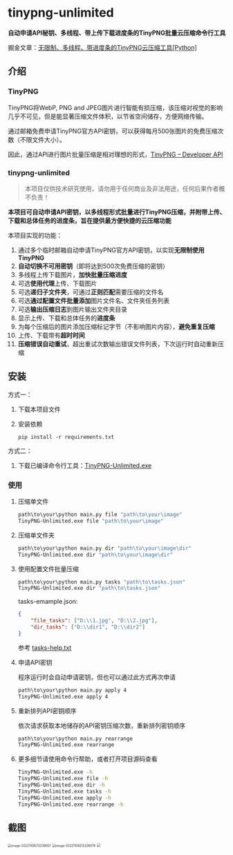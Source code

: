 # tinypng-unlimited

**自动申请API秘钥、多线程、带上传下载进度条的TinyPNG批量云压缩命令行工具**

掘金文章：[无限制、多线程、带进度条的TinyPNG云压缩工具[Python]](https://juejin.cn/post/7163847609134612488)

## 介绍

### TinyPNG

TinyPNG将WebP, PNG and JPEG图片进行智能有损压缩，该压缩对视觉的影响几乎不可见，但是能显著压缩文件体积，以节省空间储存，方便网络传输。

通过邮箱免费申请TinyPNG官方API密钥，可以获得每月500张图片的免费压缩次数（不限文件大小）。

因此，通过API进行图片批量压缩是相对理想的形式，[TinyPNG – Developer API](https://tinypng.com/developers)

### tinypng-unlimited

> 本项目仅供技术研究使用，请勿用于任何商业及非法用途，任何后果作者概不负责！

**本项目可自动申请API密钥，以多线程形式批量进行TinyPNG压缩，并附带上传、下载和总体任务的进度条，旨在提供最方便快捷的云压缩功能**

本项目实现的功能：

1. 通过多个临时邮箱自动申请TinyPNG官方API密钥，以实现**无限制使用TinyPNG**
2. **自动切换不可用密钥**（即将达到500次免费压缩的密钥）
3. 多线程上传下载图片，**加快批量压缩进度**
4. 可选**使用代理**上传、下载图片
5. 可选**递归子文件夹**，可通过**正则匹配**需要压缩的文件名
6. 可选**通过配置文件批量添加**图片文件名、文件夹任务列表
7. 可选**输出压缩日志**到图片输出文件夹目录
8. 显示上传、下载和总体任务的**进度条**
9. 为每个压缩后的图片添加压缩标记字节（不影响图片内容），**避免重复压缩**
10. 上传、下载带有**超时时间**
11. **压缩错误自动重试**，超出重试次数输出错误文件列表，下次运行时自动重新压缩



## 安装

方式一：

1. 下载本项目文件

2. 安装依赖
   
	```
	pip install -r requirements.txt
	```

方式二：

1. 下载已编译命令行工具：[TinyPNG-Unlimited.exe](https://github.com/ruchuby/TinyPNG-Unlimited/releases)



### 使用

1. 压缩单文件
    ```bash
    path\to\your\python main.py file "path\to\your\image"
    TinyPNG-Unlimited.exe file "path\to\your\image"
    ```
    
2. 压缩单文件夹
   ```bash
   path\to\your\python main.py dir "path\to\your\image\dir"
   TinyPNG-Unlimited.exe dir "path\to\your\image\dir"
   ```
   
3. 使用配置文件批量压缩
	```bash
    path\to\your\python main.py tasks "path\to\tasks.json"
    TinyPNG-Unlimited.exe dir "path\to\tasks.json"
	```
	tasks-emample.json: 
	
	```json
	{
		"file_tasks": ["D:\\1.jpg", "D:\\2.jpg"],
		"dir_tasks": ["D:\\dir1", "D:\\dir2"]
	}
	```
	
	参考 [tasks-help.txt](https://github.com/ruchuby/TinyPNG-Unlimited/blob/develop/bin/tasks-help.txt)
	
4. 申请API密钥

   程序运行时会自动申请密钥，但也可以通过此方式再次申请
	```bash
    path\to\your\python main.py apply 4
    TinyPNG-Unlimited.exe apply 4
	```
   
5. 重新排列API密钥顺序

	依次请求获取本地储存的API密钥压缩次数，重新排列密钥顺序
	
	```bash
	path\to\your\python main.py rearrange
	TinyPNG-Unlimited.exe rearrange
	```

6. 更多细节请使用命令行帮助，或者打开项目源码查看

   ```bash
   TinyPNG-Unlimited.exe -h
   TinyPNG-Unlimited.exe file -h
   TinyPNG-Unlimited.exe dir -h
   TinyPNG-Unlimited.exe tasks -h
   TinyPNG-Unlimited.exe apply -h
   TinyPNG-Unlimited.exe rearrange -h
   ```




## 截图

<img src="https://pic1.imgdb.cn/item/636a58ea16f2c2beb165ee92.jpg" alt="image-20221108212239001" style="zoom:50%;" />

<img src="https://pic1.imgdb.cn/item/636a592b16f2c2beb1664075.jpg" alt="image-20221108212228078" style="zoom:50%;" />

<img src="https://pic1.imgdb.cn/item/636a597c16f2c2beb166a678.jpg" style="zoom:50%;" />
